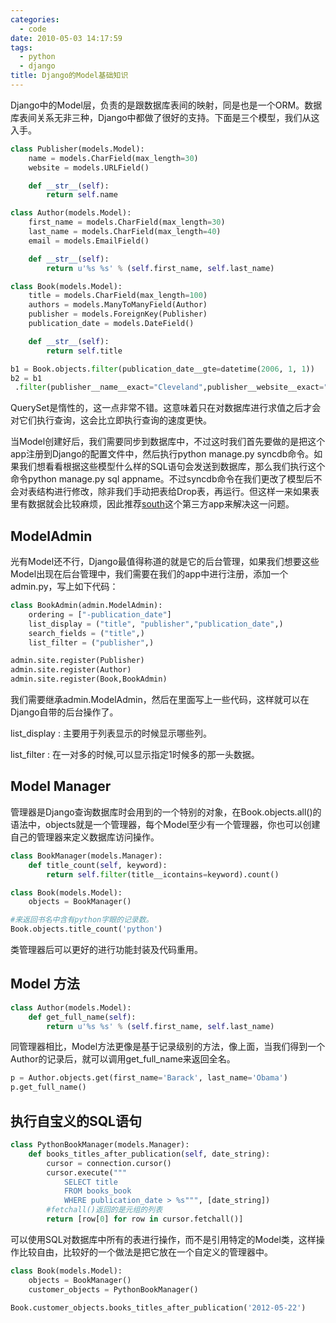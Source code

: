 ```yaml
---
categories:
  - code
date: 2010-05-03 14:17:59
tags:
  - python
  - django
title: Django的Model基础知识
---
```


Django中的Model层，负责的是跟数据库表间的映射，同是也是一个ORM。数据库表间关系无非三种，Django中都做了很好的支持。下面是三个模型，我们从这入手。

```python
class Publisher(models.Model):
    name = models.CharField(max_length=30)
    website = models.URLField()

    def __str__(self):
        return self.name

class Author(models.Model):
    first_name = models.CharField(max_length=30)
    last_name = models.CharField(max_length=40)
    email = models.EmailField()

    def __str__(self):
        return u'%s %s' % (self.first_name, self.last_name)

class Book(models.Model):
    title = models.CharField(max_length=100)
    authors = models.ManyToManyField(Author)
    publisher = models.ForeignKey(Publisher)
    publication_date = models.DateField()

    def __str__(self):
        return self.title

b1 = Book.objects.filter(publication_date__gte=datetime(2006, 1, 1))
b2 = b1
 .filter(publisher__name__exact="Cleveland",publisher__website__exact="Ohio")
```

QuerySet是惰性的，这一点非常不错。这意味着只在对数据库进行求值之后才会对它们执行查询，这会比立即执行查询的速度更快。

当Model创建好后，我们需要同步到数据库中，不过这时我们首先要做的是把这个app注册到Django的配置文件中，然后执行python manage.py syncdb命令。如果我们想看看根据这些模型什么样的SQL语句会发送到数据库，那么我们执行这个命令python manage.py sql appname。不过syncdb命令在我们更改了模型后不会对表结构进行修改，除非我们手动把表给Drop表，再运行。但这样一来如果表里有数据就会比较麻烦，因此推荐[south](http://south.aeracode.org/ "south org")这个第三方app来解决这一问题。

ModelAdmin
---
光有Model还不行，Django最值得称道的就是它的后台管理，如果我们想要这些Model出现在后台管理中，我们需要在我们的app中进行注册，添加一个admin.py，写上如下代码：

```python
class BookAdmin(admin.ModelAdmin):
    ordering = ["-publication_date"]
    list_display = ("title", "publisher","publication_date",)
    search_fields = ("title",)
    list_filter = ("publisher",)

admin.site.register(Publisher)
admin.site.register(Author)
admin.site.register(Book,BookAdmin)
```

我们需要继承admin.ModelAdmin，然后在里面写上一些代码，这样就可以在Django自带的后台操作了。

list_display : 主要用于列表显示的时候显示哪些列。

list_filter : 在一对多的时候,可以显示指定1时候多的那一头数据。

Model Manager
---
管理器是Django查询数据库时会用到的一个特别的对象，在Book.objects.all()的语法中，objects就是一个管理器，每个Model至少有一个管理器，你也可以创建自己的管理器来定义数据库访问操作。

```python
class BookManager(models.Manager):
    def title_count(self, keyword):
        return self.filter(title__icontains=keyword).count()

class Book(models.Model):
    objects = BookManager()

#来返回书名中含有python字眼的记录数。
Book.objects.title_count('python') 
```

类管理器后可以更好的进行功能封装及代码重用。

Model 方法 
---
```python
class Author(models.Model):
    def get_full_name(self):
        return u'%s %s' % (self.first_name, self.last_name)
```
同管理器相比，Model方法更像是基于记录级别的方法，像上面，当我们得到一个Author的记录后，就可以调用get_full_name来返回全名。

```python
p = Author.objects.get(first_name='Barack', last_name='Obama')
p.get_full_name()
```

执行自宝义的SQL语句
---
```python
class PythonBookManager(models.Manager):
    def books_titles_after_publication(self, date_string):
        cursor = connection.cursor()
        cursor.execute("""
            SELECT title
            FROM books_book
            WHERE publication_date > %s""", [date_string])
        #fetchall()返回的是元组的列表
        return [row[0] for row in cursor.fetchall()]
```

可以使用SQL对数据库中所有的表进行操作，而不是引用特定的Model类，这样操作比较自由，比较好的一个做法是把它放在一个自定义的管理器中。

```python
class Book(models.Model):
    objects = BookManager()
	customer_objects = PythonBookManager()

Book.customer_objects.books_titles_after_publication('2012-05-22')
```